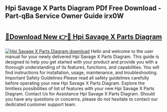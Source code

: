## Hpi Savage X Parts Diagram PDf Free Download - Part-qBa Service Owner Guide irx0W

# <h2><a href="http://dfr63y.blite.top/?on=Hpi+Savage+X+Parts+Diagram">🔗Download New 👉🔴 Hpi Savage X Parts Diagram</a></h2>

[![Hpi Savage X Parts Diagram download](https://i.imgur.com/lujVjoI.png)](http://dfr63y.blite.top/?on=Hpi+Savage+X+Parts+Diagram)
Hello and welcome to the user manual for your newly delivered Hpi Savage X Parts Diagram. This guide is designed to help you get started with your product and provide you with a thorough understanding of its features, functions, and capabilities. You will find instructions for installation, usage, maintenance, and troubleshooting. Important Safety Guidelines Please read all safety guidelines carefully before operating your new Hpi Savage X Parts Diagram. Explore the limitless possibilities of list of features with your new Hpi Savage X Parts Diagram. Contact Us for Assistance Hpi Savage X Parts Diagram. Should you have any questions or concerns, please do not hesitate to contact our dedicated customer support team.
